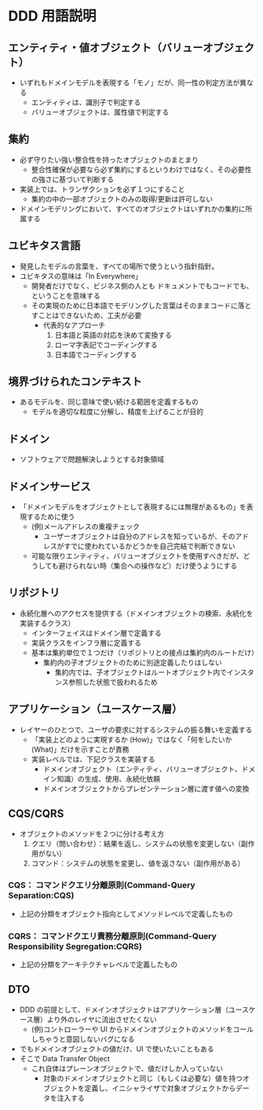 # DDD 用語説明

## エンティティ・値オブジェクト（バリューオブジェクト）

- いずれもドメインモデルを表現する「モノ」だが、同一性の判定方法が異なる
  - エンティティは、識別子で判定する
  - バリューオブジェクトは、属性値で判定する

## 集約

- 必ず守りたい強い整合性を持ったオブジェクトのまとまり
  - 整合性確保が必要なら必ず集約にするというわけではなく、その必要性の強さに基づいて判断する
- 実装上では、トランザクションを必ず１つにすること
  - 集約の中の一部オブジェクトのみの取得/更新は許可しない
- ドメインモデリングにおいて、すべてのオブジェクトはいずれかの集約に所属する

## ユビキタス言語

- 発見したモデルの言葉を、すべての場所で使うという指針指針。
- ユビキタスの意味は「In Everywhere」
  - 開発者だけでなく、ビジネス側の人とも ドキュメントでもコードでも、ということを意味する
  - その実現のために日本語でモデリングした言葉はそのままコードに落とすことはできないため、工夫が必要
    - 代表的なアプローチ
      1. 日本語と英語の対応を決めて変換する
      2. ローマ字表記でコーディングする
      3. 日本語でコーディングする

## 境界づけられたコンテキスト

- あるモデルを、同じ意味で使い続ける範囲を定義するもの
  - モデルを適切な粒度に分解し、精度を上げることが目的

## ドメイン

- ソフトウェアで問題解決しようとする対象領域

## ドメインサービス

- 「ドメインモデルをオブジェクトとして表現するには無理があるもの」を表現するために使う
  - (例)メールアドレスの重複チェック
    - ユーザーオブジェクトは自分のアドレスを知っているが、そのアドレスがすでに使われているかどうかを自己完結で判断できない
  - 可能な限りエンティティ、バリューオブジェクトを使用すべきだが、どうしても避けられない時（集合への操作など）だけ使うようにする

## リポジトリ

- 永続化層へのアクセスを提供する（ドメインオブジェクトの検索、永続化を実装するクラス）
  - インターフェイスはドメイン層で定義する
  - 実装クラスをインフラ層に定義する
  - 基本は集約単位で１つだけ（リポジトリとの接点は集約内のルートだけ）
    - 集約内の子オブジェクトのために別途定義したりはしない
      - 集約内では、子オブジェクトはルートオブジェクト内でインスタンス参照した状態で扱われるため

## アプリケーション（ユースケース層）

- レイヤーのひとつで、ユーザの要求に対するシステムの振る舞いを定義する
  - 「実装上どのように実現するか (How)」ではなく「何をしたいか (What)」だけを示すことが責務
  - 実装レベルでは、下記クラスを実装する
    - ドメインオブジェクト（エンティティ、バリューオブジェクト、ドメイン知識）の生成、使用、永続化依頼
    - ドメインオブジェクトからプレゼンテーション層に渡す値への変換

## CQS/CQRS

- オブジェクトのメソッドを２つに分ける考え方
  1. クエリ（問い合わせ）：結果を返し、システムの状態を変更しない（副作用がない）
  2. コマンド：システムの状態を変更し、値を返さない（副作用がある）

### CQS： コマンドクエリ分離原則(Command-Query Separation:CQS)

- 上記の分類をオブジェクト指向としてメソッドレベルで定義したもの

### CQRS： コマンドクエリ責務分離原則(Command-Query Responsibility Segregation:CQRS)

- 上記の分類をアーキテクチャレベルで定義したもの

## DTO

- DDD の前提として、ドメインオブジェクトはアプリケーション層（ユースケース層）より外のレイヤに流出させたくない
  - (例)コントローラーや UI からドメインオブジェクトのメソッドをコールしちゃうと意図しないバグになる
- でもドメインオブジェクトの値だけ、UI で使いたいこともある
- そこで Data Transfer Object
  - これ自体はプレーンオブジェクトで、値だけしか入っていない
    - 対象のドメインオブジェクトと同じ（もしくは必要な）値を持つオブジェクトを定義し、イニシャライザで対象オブジェクトからデータを注入する
